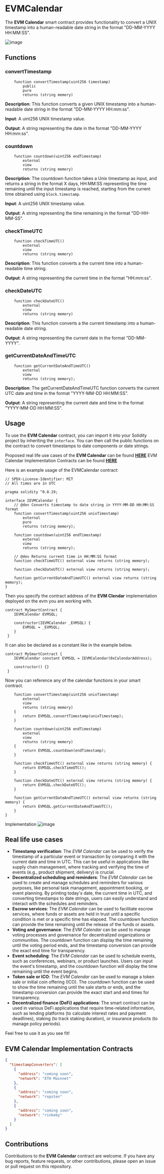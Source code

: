 # EVMCalendar

The **EVM Calendar** smart contract provides functionality to convert a UNIX timestamp into a human-readable date string in the format "DD-MM-YYYY HH:MM:SS".

![image](https://user-images.githubusercontent.com/85406816/228015169-194365d5-f744-4b12-b195-051d1fa2a6c3.png)

## Functions
### convertTimestamp
```solidity
    function convertTimestamp(uint256 timestamp) 
        public 
        pure 
        returns (string memory)
```
**Description**: This function converts a given UNIX timestamp into a human-readable date string in the format "DD-MM-YYYY HH:mm:ss".

**Input**: A uint256 UNIX timestamp value.

**Output**: A string representing the date in the format "DD-MM-YYYY HH:mm:ss".

### countdown
```solidity
    function countdown(uint256 endTimestamp)
        external
        view
        returns (string memory)
```
**Description**: The countdown function takes a Unix timestamp as input, and returns a string in the format X days, HH:MM:SS representing the time remaining until the input timestamp is reached, starting from the current time obtained using `block.timestamp`.

**Input**: A uint256 UNIX timestamp value.

**Output**: A string representing the time remaining in the format "DD-HH-MM-SS".

### checkTimeUTC
```solidity
    function checkTimeUTC() 
        external 
        view 
        returns (string memory)
```
**Description**: This function converts a the current time into a human-readable time string.

**Output**: A string representing the current time in the format "HH:mm:ss".

### checkDateUTC
```solidity
    function checkDateUTC() 
        external 
        view 
        returns (string memory)
```
**Description**: This function converts a the current timestamp into a human-readable date string.

**Output**: A string representing the current date in the format "DD-MM-YYYY".

### getCurrentDateAndTimeUTC
```solidity
    function getCurrentDateAndTimeUTC() 
        external 
        view 
        returns (string memory);
```
**Description**: The getCurrentDateAndTimeUTC function converts the current UTC date and time in the format "YYYY-MM-DD HH:MM:SS". 

**Output**: A string representing the current date and time in the format "YYYY-MM-DD HH:MM:SS".



## Usage
To use the **EVM Calendar** contract, you can import it into your Solidity project by inheriting the ```interface```. You can then call the public functions on the contract to convert timestamps to date components or date strings.

Proposed real life use cases of the **EVM Calendar** can be found [**HERE**](https://github.com/EVMlord/EVMCalendar/blob/main/README.md#real-life-use-cases)
EVM Calendar Implementation Contracts can be found [**HERE**](https://github.com/EVMlord/EVMCalendar/blob/main/README.md#evm-calendar-implementation-contracts)

Here is an example usage of the EVMCalendar contract:
```solidity
// SPDX-License-Identifier: MIT
// All times are in UTC

pragma solidity ^0.8.19;

interface IEVMCalendar {
    // @dev Converts timestamp to date string in YYYY-MM-DD HH:MM:SS format
    function convertTimestamp(uint256 unixTimestamp)
        external
        pure
        returns (string memory);

    function countdown(uint256 endTimestamp)
        external
        view
        returns (string memory);

    // @dev Returns current time in HH:MM:SS format
    function checkTimeUTC() external view returns (string memory);

    function checkDateUTC() external view returns (string memory);

    function getCurrentDateAndTimeUTC() external view returns (string memory);
}
```
Then you specify the contract address of the **EVM Clendar** implementation deployed on the evm you are working with.
```solidity
contract MySmartContract {
    IEVMCalendar EVMSQL;

    constructor(IEVMCalendar _EVMSQL) {
        EVMSQL = _EVMSQL;
    }
 }
```
It can also be declared as a constant like in the example below.
```solidity
contract MySmartContract {
    IEVMCalendar constant EVMSQL = IEVMCalendar(0xCalendarAddress);

    constructor() {}
 }
```
Now you can reference any of the calendar functions in your smart contract.
```solidity
    function convertTimestamp(uint256 unixTimestamp)
        external
        view
        returns (string memory)
    {
        return EVMSQL.convertTimestamp(unixTimestamp);
    }

    function countdown(uint256 endTimestamp)
        external
        view
        returns (string memory)
    {
        return EVMSQL.countdown(endTimestamp);
    }

    function checkTimeUTC() external view returns (string memory) {
        return EVMSQL.checkTimeUTC();
    }

    function checkDateUTC() external view returns (string memory) {
        return EVMSQL.checkDateUTC();
    }

    function getCurrentDateAndTimeUTC() external view returns (string memory) {
        return EVMSQL.getCurrentDateAndTimeUTC();
    }
}
```
Implementation
![image](https://user-images.githubusercontent.com/85406816/228246314-0d8064c4-d433-4dc4-96b6-1c65ff430241.png)

## Real life use cases
* **Timestamp verification**: The *EVM Calendar* can be used to verify the timestamp of a particular event or transaction by comparing it with the current date and time in UTC. This can be useful in applications like supply chain management, where tracking and verifying the time of events (e.g., product shipment, delivery) is crucial.
* **Decentralized scheduling and reminders**: The *EVM Calendar* can be used to create and manage schedules and reminders for various purposes, like personal task management, appointment booking, or event planning. By printing today's date, the current time in UTC, and converting timestamps to date strings, users can easily understand and interact with the schedules and reminders.
* **Escrow services**: The *EVM Calendar* can be used to facilitate escrow services, where funds or assets are held in trust until a specific condition is met or a specific time has elapsed. The countdown function can provide the time remaining until the release of the funds or assets.
* **Voting and governance**: The *EVM Calendar* can be used to manage voting processes and governance for decentralized organizations or communities. The countdown function can display the time remaining until the voting period ends, and the timestamp conversion can provide the exact end time for transparency.
* **Event scheduling**: The *EVM Calendar* can be used to schedule events, such as conferences, webinars, or product launches. Users can input the event's timestamp, and the countdown function will display the time remaining until the event begins.
* **Token sale or ICO**: The *EVM Calendar* can be used to manage a token sale or initial coin offering (ICO). The countdown function can be used to show the time remaining until the sale starts or ends, and the timestamp conversion can provide the exact start and end times for transparency.
* **Decentralized finance (DeFi) applications**: The smart contract can be used in various DeFi applications that require time-related information, such as lending platforms (to calculate interest rates and payment deadlines), staking (to track staking duration), or insurance products (to manage policy periods).

Feel free to use it as you see fit!

## EVM Calendar Implementation Contracts
```json
{
  "timestampConverters": [
    {
      "address": "coming soon",
      "network": "ETH Mainnet"
    },
    {
      "address": "coming soon",
      "network": "ropsten"
    },
    {
      "address": "coming soon",
      "network": "rinkeby"
    }
  ]
}
```

## Contributions

Contributions to the **EVM Calendar** contract are welcome. If you have any bug reports, feature requests, or other contributions, please open an issue or pull request on this repository.

